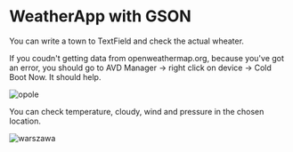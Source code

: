 
# WeatherApp with GSON
<p>You can write a town to TextField and check the actual wheater. </p>
<p>If you coudn't getting data from openweathermap.org, because you've got an error, you should go to AVD Manager ->  right click on device -> Cold Boot Now. It should help. </p>




![opole](https://user-images.githubusercontent.com/63973627/110498492-a9dc5a00-80f7-11eb-875b-6772aa552660.png)

You can check temperature, cloudy, wind and pressure in the chosen location. 


![warszawa](https://user-images.githubusercontent.com/63973627/110498565-bbbdfd00-80f7-11eb-8f03-67d49d25059b.png)

